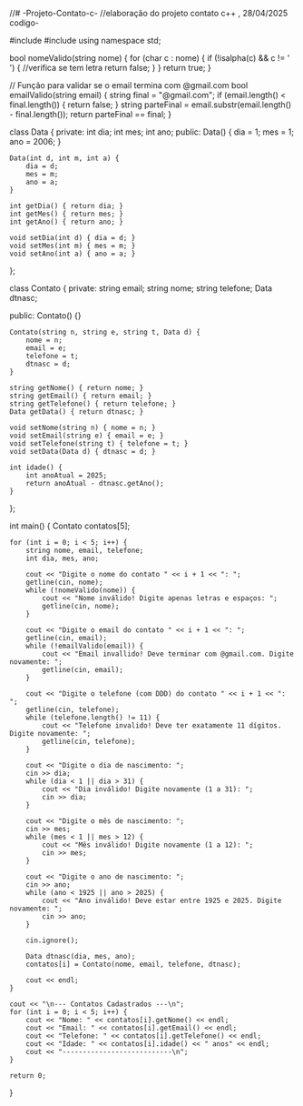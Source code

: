 //# -Projeto-Contato-c-
//elaboração do projeto contato c++ , 28/04/2025 codigo-


#include <iostream>
#include <string>
using namespace std;


bool nomeValido(string nome) {
    for (char c : nome) {
        if (!isalpha(c) && c != ' ') { //verifica se tem letra 
            return false;
        }
    }
    return true;
}

// Função para validar se o email termina com @gmail.com
bool emailValido(string email) {
    string final = "@gmail.com";
    if (email.length() < final.length()) {
        return false;
    }
    string parteFinal = email.substr(email.length() - final.length());
    return parteFinal == final;
}


class Data {
private:
    int dia;
    int mes;
    int ano;
public:
    Data() {
        dia = 1;
        mes = 1;
        ano = 2006;
    }

    Data(int d, int m, int a) {
        dia = d;
        mes = m;
        ano = a;
    }

    int getDia() { return dia; }
    int getMes() { return mes; }
    int getAno() { return ano; }

    void setDia(int d) { dia = d; }
    void setMes(int m) { mes = m; }
    void setAno(int a) { ano = a; }
};


class Contato {
private:
    string email;
    string nome;
    string telefone;
    Data dtnasc;

public:
    Contato() {} 

    Contato(string n, string e, string t, Data d) {
        nome = n;
        email = e;
        telefone = t;
        dtnasc = d;
    }

    string getNome() { return nome; }
    string getEmail() { return email; }
    string getTelefone() { return telefone; }
    Data getData() { return dtnasc; }

    void setNome(string n) { nome = n; }
    void setEmail(string e) { email = e; }
    void setTelefone(string t) { telefone = t; }
    void setData(Data d) { dtnasc = d; }

    int idade() {
        int anoAtual = 2025;
        return anoAtual - dtnasc.getAno();
    }
};


int main() {
    Contato contatos[5];

    for (int i = 0; i < 5; i++) {
        string nome, email, telefone;
        int dia, mes, ano;

        cout << "Digite o nome do contato " << i + 1 << ": ";
        getline(cin, nome);
        while (!nomeValido(nome)) {
            cout << "Nome inválido! Digite apenas letras e espaços: ";
            getline(cin, nome);
        }

        cout << "Digite o email do contato " << i + 1 << ": ";
        getline(cin, email);
        while (!emailValido(email)) {
            cout << "Email invallido! Deve terminar com @gmail.com. Digite novamente: ";
            getline(cin, email);
        }

        cout << "Digite o telefone (com DDD) do contato " << i + 1 << ": ";
        getline(cin, telefone);
        while (telefone.length() != 11) {
            cout << "Telefone invalido! Deve ter exatamente 11 dígitos. Digite novamente: ";
            getline(cin, telefone);
        }

        cout << "Digite o dia de nascimento: ";
        cin >> dia;
        while (dia < 1 || dia > 31) {
            cout << "Dia inválido! Digite novamente (1 a 31): ";
            cin >> dia;
        }

        cout << "Digite o mês de nascimento: ";
        cin >> mes;
        while (mes < 1 || mes > 12) {
            cout << "Mês inválido! Digite novamente (1 a 12): ";
            cin >> mes;
        }

        cout << "Digite o ano de nascimento: ";
        cin >> ano;
        while (ano < 1925 || ano > 2025) {
            cout << "Ano inválido! Deve estar entre 1925 e 2025. Digite novamente: ";
            cin >> ano;
        }

        cin.ignore(); 

        Data dtnasc(dia, mes, ano);
        contatos[i] = Contato(nome, email, telefone, dtnasc);

        cout << endl;
    }

    cout << "\n--- Contatos Cadastrados ---\n";
    for (int i = 0; i < 5; i++) {
        cout << "Nome: " << contatos[i].getNome() << endl;
        cout << "Email: " << contatos[i].getEmail() << endl;
        cout << "Telefone: " << contatos[i].getTelefone() << endl;
        cout << "Idade: " << contatos[i].idade() << " anos" << endl;
        cout << "---------------------------\n";
    }

    return 0;
}
